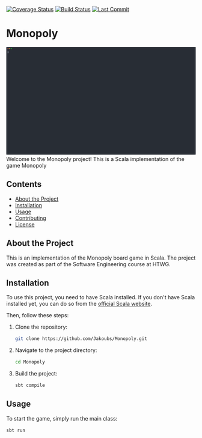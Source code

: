 [![Coverage Status](https://coveralls.io/repos/github/Jakoubs/Monopoly/badge.svg)](https://coveralls.io/github/Jakoubs/Monopoly)
[![Build Status](https://github.com/Jakoubs/Monopoly/actions/workflows/scala.yml/badge.svg)](https://github.com/Jakoubs/Monopoly/actions/workflows/scala.yml)
[![Last Commit](https://img.shields.io/github/last-commit/Jakoubs/Monopoly.svg?color=blue)](https://github.com/Jakoubs/Monopoly/commits/main)

# Monopoly

![Preview](src/main/resources/git6.svg)
Welcome to the Monopoly project! This is a Scala implementation of the game Monopoly
## Contents

- [About the Project](#about-the-project)
- [Installation](#installation)
- [Usage](#usage)
- [Contributing](#contributing)
- [License](#license)

## About the Project

This is an implementation of the Monopoly board game in Scala. The project was created as part of the Software Engineering course at HTWG.

## Installation

To use this project, you need to have Scala installed. If you don't have Scala installed yet, you can do so from the [official Scala website](https://www.scala-lang.org/download/).

Then, follow these steps:

1. Clone the repository:
    ```sh
    git clone https://github.com/Jakoubs/Monopoly.git
    ```

2. Navigate to the project directory:
    ```sh
    cd Monopoly
    ```

3. Build the project:
    ```sh
    sbt compile
    ```

## Usage

To start the game, simply run the main class:

```sh
sbt run
```

